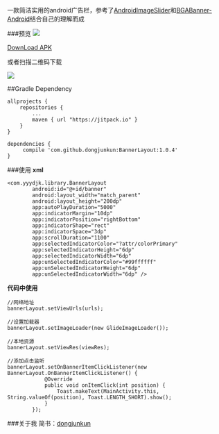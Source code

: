 一款简洁实用的android广告栏，参考了[AndroidImageSlider](https://github.com/daimajia/AndroidImageSlider)和[BGABanner-Android](https://github.com/bingoogolapple/BGABanner-Android)结合自己的理解而成

###预览
<img src="https://raw.githubusercontent.com/dongjunkun/BannerLayoutDemo/master/art/bannerLayoutDemo1.gif"/>

<a href="https://raw.githubusercontent.com/dongjunkun/BannerLayout/master/bannerlayoutsimple.apk">DownLoad APK</a>

或者扫描二维码下载

<img src="https://raw.githubusercontent.com/dongjunkun/BannerLayoutDemo/master/art/1453087757.png"/>

##Gradle Dependency
```
allprojects {
    repositories {
        ...
        maven { url "https://jitpack.io" }
    }
}

dependencies {
     compile 'com.github.dongjunkun:BannerLayout:1.0.4'
}

```

###使用
**xml**
```
<com.yyydjk.library.BannerLayout
        android:id="@+id/banner"
        android:layout_width="match_parent"
        android:layout_height="200dp"
        app:autoPlayDuration="5000"
        app:indicatorMargin="10dp"
        app:indicatorPosition="rightBottom"
        app:indicatorShape="rect"
        app:indicatorSpace="3dp"
        app:scrollDuration="1100"
        app:selectedIndicatorColor="?attr/colorPrimary"
        app:selectedIndicatorHeight="6dp"
        app:selectedIndicatorWidth="6dp"
        app:unSelectedIndicatorColor="#99ffffff"
        app:unSelectedIndicatorHeight="6dp"
        app:unSelectedIndicatorWidth="6dp" />
```

**代码中使用**
```
//网络地址
bannerLayout.setViewUrls(urls);

//设置加载器
bannerLayout.setImageLoader(new GlideImageLoader());

//本地资源
bannerLayout.setViewRes(viewRes);

//添加点击监听
bannerLayout.setOnBannerItemClickListener(new BannerLayout.OnBannerItemClickListener() {
            @Override
            public void onItemClick(int position) {
                Toast.makeText(MainActivity.this, String.valueOf(position), Toast.LENGTH_SHORT).show();
            }
        });
```

###关于我
简书：[dongjunkun](http://www.jianshu.com/users/f07458c1a8f3/latest_articles)
